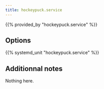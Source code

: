 ```yaml
---
title: hockeypuck.service
---
```


{{% provided_by "hockeypuck.service" %}}

## Options

{{% systemd_unit "hockeypuck.service" %}}

## Additionnal notes

Nothing here.